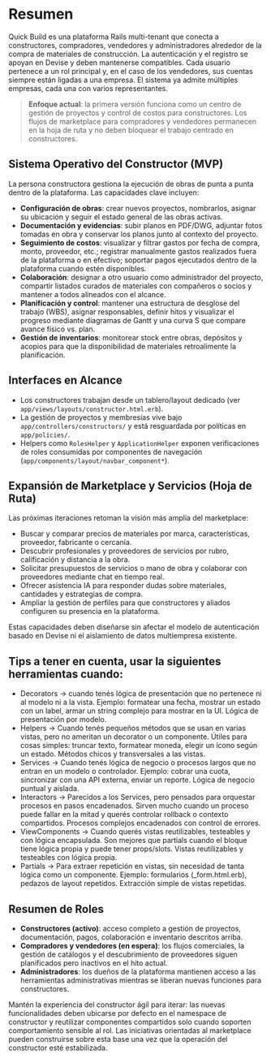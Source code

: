 # Resumen
Quick Build es una plataforma Rails multi-tenant que conecta a constructores, compradores, vendedores y administradores alrededor de la compra de materiales de construcción. La autenticación y el registro se apoyan en Devise y deben mantenerse compatibles. Cada usuario pertenece a un rol principal y, en el caso de los vendedores, sus cuentas siempre están ligadas a una empresa. El sistema ya admite múltiples empresas, cada una con varios representantes.

> **Enfoque actual**: la primera versión funciona como un centro de gestión de proyectos y control de costos para constructores. Los flujos de marketplace para compradores y vendedores permanecen en la hoja de ruta y no deben bloquear el trabajo centrado en constructores.

## Sistema Operativo del Constructor (MVP)
La persona constructora gestiona la ejecución de obras de punta a punta dentro de la plataforma. Las capacidades clave incluyen:

- **Configuración de obras**: crear nuevos proyectos, nombrarlos, asignar su ubicación y seguir el estado general de las obras activas.
- **Documentación y evidencias**: subir planos en PDF/DWG, adjuntar fotos tomadas en obra y conservar los planos junto al contexto del proyecto.
- **Seguimiento de costos**: visualizar y filtrar gastos por fecha de compra, monto, proveedor, etc.; registrar manualmente gastos realizados fuera de la plataforma o en efectivo; soportar pagos ejecutados dentro de la plataforma cuando estén disponibles.
- **Colaboración**: designar a otro usuario como administrador del proyecto, compartir listados curados de materiales con compañeros o socios y mantener a todos alineados con el alcance.
- **Planificación y control**: mantener una estructura de desglose del trabajo (WBS), asignar responsables, definir hitos y visualizar el progreso mediante diagramas de Gantt y una curva S que compare avance físico vs. plan.
- **Gestión de inventarios**: monitorear stock entre obras, depósitos y acopios para que la disponibilidad de materiales retroalimente la planificación.

## Interfaces en Alcance
- Los constructores trabajan desde un tablero/layout dedicado (ver `app/views/layouts/constructor.html.erb`).
- La gestión de proyectos y membresías vive bajo `app/controllers/constructors/` y está resguardada por políticas en `app/policies/`.
- Helpers como `RolesHelper` y `ApplicationHelper` exponen verificaciones de roles consumidas por componentes de navegación (`app/components/layout/navbar_component*`).

## Expansión de Marketplace y Servicios (Hoja de Ruta)
Las próximas iteraciones retoman la visión más amplia del marketplace:

- Buscar y comparar precios de materiales por marca, características, proveedor, fabricante o cercanía.
- Descubrir profesionales y proveedores de servicios por rubro, calificación y distancia a la obra.
- Solicitar presupuestos de servicios o mano de obra y colaborar con proveedores mediante chat en tiempo real.
- Ofrecer asistencia IA para responder dudas sobre materiales, cantidades y estrategias de compra.
- Ampliar la gestión de perfiles para que constructores y aliados configuren su presencia en la plataforma.

Estas capacidades deben diseñarse sin afectar el modelo de autenticación basado en Devise ni el aislamiento de datos multiempresa existente.

## Tips a tener en cuenta, usar la siguientes herramientas cuando:

- Decorators → cuando tenés lógica de presentación que no pertenece ni al modelo ni a la vista.
Ejemplo: formatear una fecha, mostrar un estado con un label, armar un string complejo para mostrar en la UI. Lógica de presentación por modelo.
- Helpers → Cuando tenés pequeños métodos que se usan en varias vistas, pero no ameritan un decorator o un componente. Útiles para cosas simples: truncar texto, formatear moneda, elegir un ícono según un estado. Métodos chicos y transversales a las vistas.
- Services → Cuando tenés lógica de negocio o procesos largos que no entran en un modelo o controlador.
Ejemplo: cobrar una cuota, sincronizar con una API externa, enviar un reporte. Lógica de negocio puntual y aislada.
- Interactors → Parecidos a los Services, pero pensados para orquestar procesos en pasos encadenados.
Sirven mucho cuando un proceso puede fallar en la mitad y querés controlar rollback o contexto compartidos. Procesos complejos encadenados con control de errores.
- ViewComponents → Cuando querés vistas reutilizables, testeables y con lógica encapsulada.
Son mejores que partials cuando el bloque tiene lógica propia y puede tener props/slots. Vistas reutilizables y testeables con lógica propia.
- Partials → Para extraer repetición en vistas, sin necesidad de tanta lógica como un componente.
Ejemplo: formularios (_form.html.erb), pedazos de layout repetidos. Extracción simple de vistas repetidas.

## Resumen de Roles
- **Constructores (activo)**: acceso completo a gestión de proyectos, documentación, pagos, colaboración e inventario descritos arriba.
- **Compradores y vendedores (en espera)**: los flujos comerciales, la gestión de catálogos y el descubrimiento de proveedores siguen planificados pero inactivos en el hito actual.
- **Administradores**: los dueños de la plataforma mantienen acceso a las herramientas administrativas mientras se liberan nuevas funciones para constructores.

Mantén la experiencia del constructor ágil para iterar: las nuevas funcionalidades deben ubicarse por defecto en el namespace de constructor y reutilizar componentes compartidos solo cuando soporten comportamiento sensible al rol. Las iniciativas orientadas al marketplace pueden construirse sobre esta base una vez que la operación del constructor esté estabilizada.

